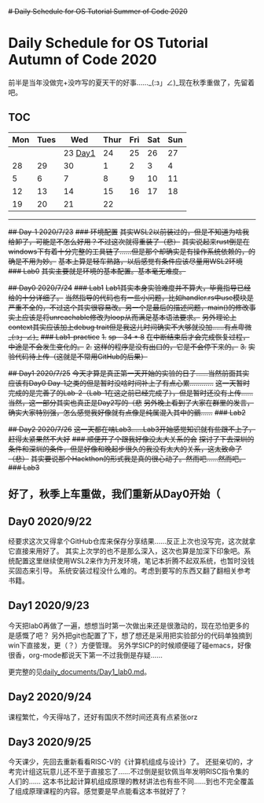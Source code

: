 ~~# Daily Schedule for OS Tutorial Summer of Code 2020~~

# Daily Schedule for OS Tutorial Autumn of Code 2020

前半是当年没做完+没咋写的夏天干的好事……_(:з」∠)_现在秋季重做了，先留着吧。

## TOC

| Mon               | Tues              | Wed                          | Thur                         | Fri                          | Sat               | Sun               |
| ----------------- | ----------------- | ---------------------------- | ---------------------------- | ---------------------------- | ----------------- | ----------------- |
|                   |                   | 23 [Day1](#day1-2020923) | 24   | 25   | 26   | 27   |
| 28 | 29  | 30            | 1           | 2         | 3              | 4        |
| 5           | 6| 7| 8| 9| 10| 11|
| 12| 13| 14 | 15| 16| 17| 18                |
| 19                | 20                | 21                           | 22                           |                              |                   |                   |

------

~~## Day-1 2020/7/23~~
~~### 环境配置~~
~~其实WSL2以前装过的，但是不知道为啥我给卸了，可能是不怎么好用？不过这次就得重装了（悲）~~
~~其实说起来rust倒是在windows下有着十分完整的工具链了……但是那个却确实是有操作系统依赖的，的确是不用为妙。~~
~~基本上算是轻车熟路，以后感觉有条件应该尽量用WSL2环境~~
~~### Lab0~~
~~其实主要就是环境的基本配置。基本毫无难度。~~
  
~~## Day0 2020/7/24~~
~~### Lab1~~
~~Lab1其实本身实验难度并不算大，毕竟指导已经给的十分详细了。~~
~~当然指导的代码也有一些小问题，比如handler.rs中use模块是严重不全的，不过这个其实很容易改。另一个是最后的描述问题，main()的修改事实上应该是将unreachable修改为loop从而满足基本语法要求。~~
~~另外理论上context其实应该加上debug trait但是我这儿时间确实不大够就没加……有点卑微_(:з」∠)_~~
~~### Lab1-practice~~
~~1.~~
~~sp - 34 * 8~~
~~在中断结束后才会完成恢复过程，中途是不会发生变化的。~~
~~2.~~
~~这样的程序是没有出口的，它是不会停下来的。~~
~~3.~~
~~实验代码待上传（这就是不常用GitHub的后果）~~
    
~~## Day1 2020/7/25~~
~~今天才算是真正第一天开始的实验的日子……当然前面其实应该有Day0 Day-1之类的但是暂时没啥时间补上了有点心累…………~~
~~这一天暂时完成的是完善了的Lab-2（Lab-1在这之前已经完成了），但是暂时还没有上传……
当然，这一部分其实也真正是Day2写的（悲~~
~~另外晚上看到了大家在群里的发言，确实大家特别强，怎么感觉我好像就有点像是纯属混入其中的鶸……~~
~~### Lab2~~
  

~~## Day2 2020/7/26~~
~~这一天都在啃Lab3……Lab3开始感觉知识就有些跟不上了，赶得太紧果然不大好~~
~~### 顺便开了个跟我好像没太大关系的会~~
~~探讨了下去深圳的条件和深圳的条件，但是好像和晚起步很久的我没有太大的关系，这太致命了（悲）~~
~~其实要说那个Hackthon的形式我是真的很心动了。然而吧……然而吧。~~
~~### Lab3~~
  
## 好了，秋季上车重做，我们重新从Day0开始（

## Day0 2020/9/22

经要求这次又得拿个GitHub仓库来保存分享结果……反正上次也没写完，这次就拿它直接来用好了。
其实上次学的也不是那么深入，这次也算是加深下印象吧。系统配置这里继续使用WSL2来作为开发环境，笔记本折腾不起双系统，也暂时没钱买固态来引导。
系统安装过程没什么难的。考虑到要写的东西又翻了翻相关参考书籍。

## Day1 2020/9/23

今天把lab0再做了一遍，想想当时第一次做出来还是很激动的，现在恐怕更多的是感慨了吧？
另外把git也配置了下，想了想还是采用把实验部分的代码单独摘到win下直接发，更（？）方便管理。
另外学SICP的时候顺便碰了碰emacs，好像很香，org-mode都说天下第一不过我倒是存疑……

更完整的见[daily_documents/Day1_lab0.md](/daily_documents/Day1_lab0.md)。

## Day2 2020/9/24

课程繁忙，今天得咕了，还好有国庆不然时间还真有点紧张orz

## Day3 2020/9/25

今天课少，先回去重新看看RISC-V的《计算机组成与设计》了。
还挺亲切的，才考完计组这玩意儿还不至于直接忘了……不过倒是挺钦佩当年发明RISC指令集的人们的……
这本书比起计算机组成原理的教材讲法也有些不同……到也不完全覆盖了组成原理课程的内容。感觉要是早点能看这本书就好了？
